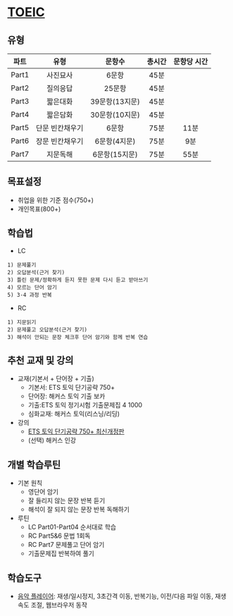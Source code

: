 # [TOEIC](https://www.toeicswt.co.kr/)
## 유형
| 파트 | 유형 | 문항수 | 총시간 | 문항당 시간 |
| :---: | :---: | :---: | :---: | :---: |
| Part1 | 사진묘사 | 6문항 | 45분 |  |
| Part2 | 질의응답 | 25문항 | 45분 |  |
| Part3 | 짧은대화 | 39문항(13지문) | 45분 |  |
| Part4 | 짧은담화 | 30문항(10지문) | 45분 |  |
| Part5 | 단문 빈칸채우기 | 6문항 | 75분 | 11분 |
| Part6 | 장문 빈칸채우기 | 6문항(4지문) | 75분 | 9분 |
| Part7 | 지문독해 | 6문항(15지문) | 75분 | 55분 |

## 목표설정
- 취업을 위한 기준 점수(750+)
- 개인목표(800+)

## 학습법
- LC
```
1) 문제풀기
2) 오답분석(근거 찾기)
3) 틀린 문제/정확하게 듣지 못한 문제 다시 듣고 받아쓰기
4) 모르는 단어 암기
5) 3-4 과정 반복
```
- RC
```
1) 지문읽기
2) 문제풀고 오답분석(근거 찾기)
3) 해석이 안되는 문장 체크후 단어 암기와 함께 반복 연습
```

## 추천 교재 및 강의
- 교재(기본서 + 단어장 + 기출)
  - 기본서: ETS 토익 단기공략 750+
  - 단어장: 해커스 토익 기출 보카
  - 기출:ETS 토익 정기시험 기출문제집 4 1000
  - 심화교재: 해커스 토익(리스닝/리딩)
- 강의
  - [ETS 토익 단기공략 750+ 최신개정판](https://www.youtube.com/playlist?list=PL2mUKRt8sXvja0B8w365qn2tgi0AahED9)
  - (선택) 해커스 인강

## 개별 학습루틴
- 기본 원칙
  - 영단어 암기
  - 잘 들리지 않는 문장 반복 듣기
  - 해석이 잘 되지 않는 문장 반복 독해하기
- 루틴
  - LC Part01-Part04 순서대로 학습
  - RC Part5&6 문법 1회독
  - RC Part7 문제풀고 단어 암기
  - 기출문제집 반복하여 풀기
 
## 학습도구
- [음악 플레이어](./music_player): 재생/일시정지, 3초간격 이동, 반복기능, 이전/다음 파일 이동, 재생속도 조절, 웹브라우저 동작
